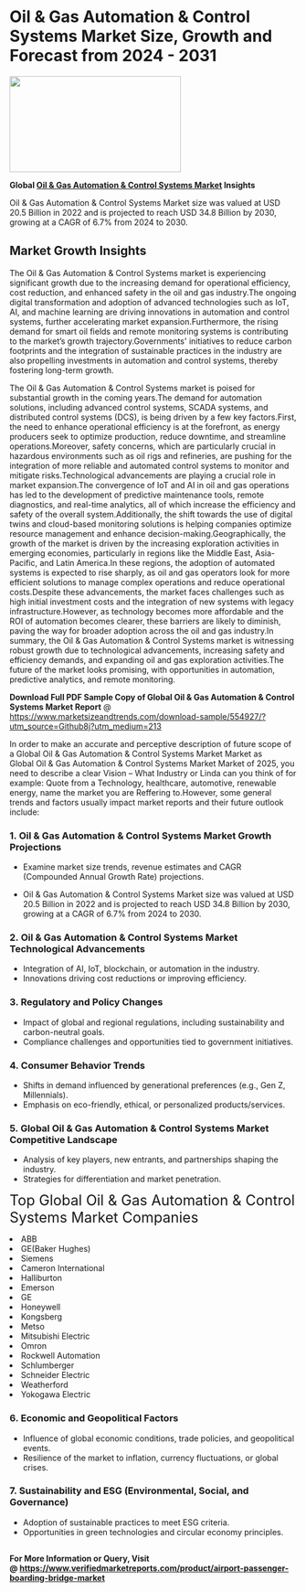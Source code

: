 <H1>Oil & Gas Automation & Control Systems Market Size, Growth and Forecast from 2024 - 2031</H1><img class="aligncenter size-medium wp-image-584254" src="https://thirdeyenews.in/wp-content/uploads/2024/09/Global-Market-Research-300x168.jpeg" alt="" width="300" height="168" /><p><strong>Global&nbsp;<a href="https://www.marketsizeandtrends.com/download-sample/554927/?utm_source=Github8j?utm_medium=213">Oil & Gas Automation & Control Systems Market</a> Insights</strong></p><p>Oil & Gas Automation & Control Systems Market size was valued at USD 20.5 Billion in 2022 and is projected to reach USD 34.8 Billion by 2030, growing at a CAGR of 6.7% from 2024 to 2030.</p><p><h2>Market Growth Insights</h2> <p>The Oil & Gas Automation & Control Systems market is experiencing significant growth due to the increasing demand for operational efficiency, cost reduction, and enhanced safety in the oil and gas industry.The ongoing digital transformation and adoption of advanced technologies such as IoT, AI, and machine learning are driving innovations in automation and control systems, further accelerating market expansion.Furthermore, the rising demand for smart oil fields and remote monitoring systems is contributing to the market’s growth trajectory.Governments' initiatives to reduce carbon footprints and the integration of sustainable practices in the industry are also propelling investments in automation and control systems, thereby fostering long-term growth.</p> <p>The Oil & Gas Automation & Control Systems market is poised for substantial growth in the coming years.The demand for automation solutions, including advanced control systems, SCADA systems, and distributed control systems (DCS), is being driven by a few key factors.First, the need to enhance operational efficiency is at the forefront, as energy producers seek to optimize production, reduce downtime, and streamline operations.Moreover, safety concerns, which are particularly crucial in hazardous environments such as oil rigs and refineries, are pushing for the integration of more reliable and automated control systems to monitor and mitigate risks.Technological advancements are playing a crucial role in market expansion.The convergence of IoT and AI in oil and gas operations has led to the development of predictive maintenance tools, remote diagnostics, and real-time analytics, all of which increase the efficiency and safety of the overall system.Additionally, the shift towards the use of digital twins and cloud-based monitoring solutions is helping companies optimize resource management and enhance decision-making.Geographically, the growth of the market is driven by the increasing exploration activities in emerging economies, particularly in regions like the Middle East, Asia-Pacific, and Latin America.In these regions, the adoption of automated systems is expected to rise sharply, as oil and gas operators look for more efficient solutions to manage complex operations and reduce operational costs.Despite these advancements, the market faces challenges such as high initial investment costs and the integration of new systems with legacy infrastructure.However, as technology becomes more affordable and the ROI of automation becomes clearer, these barriers are likely to diminish, paving the way for broader adoption across the oil and gas industry.In summary, the Oil & Gas Automation & Control Systems market is witnessing robust growth due to technological advancements, increasing safety and efficiency demands, and expanding oil and gas exploration activities.The future of the market looks promising, with opportunities in automation, predictive analytics, and remote monitoring.<p><span class=""><strong>Download Full PDF Sample Copy of Global Oil & Gas Automation & Control Systems Market Report</strong> @ <a href="https://www.marketsizeandtrends.com/download-sample/554927/?utm_source=Github8j?utm_medium=213" target="_blank">https://www.marketsizeandtrends.com/download-sample/554927/?utm_source=Github8j?utm_medium=213</a></span></p><p>In order to make an accurate and perceptive description of future scope of a Global&nbsp;Oil & Gas Automation & Control Systems Market Market as Global&nbsp;Oil & Gas Automation & Control Systems Market Market of 2025, you need to describe a clear Vision &ndash; What Industry or Linda can you think of for example: Quote from a Technology, healthcare, automotive, renewable energy, name the market you are Reffering to.However, some general trends and factors usually impact market reports and their future outlook include:</p><h3>1.&nbsp;<strong>Oil & Gas Automation & Control Systems Market Growth Projections</strong></h3><ul><li>Examine market size trends, revenue estimates and CAGR (Compounded Annual Growth Rate) projections.</li><li><p>Oil & Gas Automation & Control Systems Market size was valued at USD 20.5 Billion in 2022 and is projected to reach USD 34.8 Billion by 2030, growing at a CAGR of 6.7% from 2024 to 2030.</p></li></ul><h3>2.&nbsp;<strong>Oil & Gas Automation & Control Systems Market Technological Advancements</strong></h3><ul><li>Integration of AI, IoT, blockchain, or automation in the industry.</li><li>Innovations driving cost reductions or improving efficiency.</li></ul><h3>3.&nbsp;<strong>Regulatory and Policy Changes</strong></h3><ul><li>Impact of global and regional regulations, including sustainability and carbon-neutral goals.</li><li>Compliance challenges and opportunities tied to government initiatives.</li></ul><h3>4.&nbsp;<strong>Consumer Behavior Trends</strong></h3><ul><li>Shifts in demand influenced by generational preferences (e.g., Gen Z, Millennials).</li><li>Emphasis on eco-friendly, ethical, or personalized products/services.</li></ul><h3>5.&nbsp;<strong>Global Oil & Gas Automation & Control Systems Market Competitive Landscape</strong></h3><ul><li>Analysis of key players, new entrants, and partnerships shaping the industry.</li><li>Strategies for differentiation and market penetration.</li></ul><p data-pm-slice="1 1 []"><span style="color: inherit; font-family: inherit; font-size: 25px;">Top Global Oil & Gas Automation & Control Systems Market Companies</span></p><div class="" data-test-id=""><p><li>ABB</li><li> GE(Baker Hughes)</li><li> Siemens</li><li> Cameron International</li><li> Halliburton</li><li> Emerson</li><li> GE</li><li> Honeywell</li><li> Kongsberg</li><li> Metso</li><li> Mitsubishi Electric</li><li> Omron</li><li> Rockwell Automation</li><li> Schlumberger</li><li> Schneider Electric</li><li> Weatherford</li><li> Yokogawa Electric</li></p></div><h3>6.&nbsp;<strong>Economic and Geopolitical Factors</strong></h3><ul><li>Influence of global economic conditions, trade policies, and geopolitical events.</li><li>Resilience of the market to inflation, currency fluctuations, or global crises.</li></ul><h3>7.&nbsp;<strong>Sustainability and ESG (Environmental, Social, and Governance)</strong></h3><ul><li>Adoption of sustainable practices to meet ESG criteria.</li><li>Opportunities in green technologies and circular economy principles.</li></ul><h2><strong style="font-size: 14px;">For More Information or Query, Visit @&nbsp;</strong><a style="background-color: #ffffff; font-size: 14px;" href="https://www.marketsizeandtrends.com/report/oil-gas-automation-control-systems-market/" target="_blank">https://www.verifiedmarketreports.com/product/airport-passenger-boarding-bridge-market</a></h2>